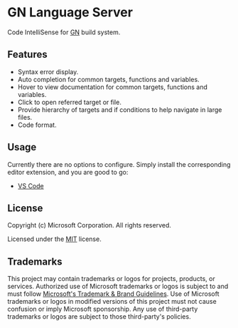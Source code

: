 # GN Language Server

Code IntelliSense for [GN](https://gn.googlesource.com/gn) build system.

## Features

-   Syntax error display.
-   Auto completion for common targets, functions and variables.
-   Hover to view documentation for common targets, functions and variables.
-   Click to open referred target or file.
-   Provide hierarchy of targets and if conditions to help navigate in large
    files.
-   Code format.

## Usage

Currently there are no options to configure. Simply install the corresponding
editor extension, and you are good to go:

-   [VS Code](https://marketplace.visualstudio.com/items?itemName=msedge-dev.gnls)

## License

Copyright (c) Microsoft Corporation. All rights reserved.

Licensed under the [MIT](LICENSE) license.

## Trademarks

This project may contain trademarks or logos for projects, products, or
services. Authorized use of Microsoft trademarks or logos is subject to and must
follow
[Microsoft's Trademark & Brand Guidelines](https://www.microsoft.com/en-us/legal/intellectualproperty/trademarks/usage/general).
Use of Microsoft trademarks or logos in modified versions of this project must
not cause confusion or imply Microsoft sponsorship. Any use of third-party
trademarks or logos are subject to those third-party's policies.
